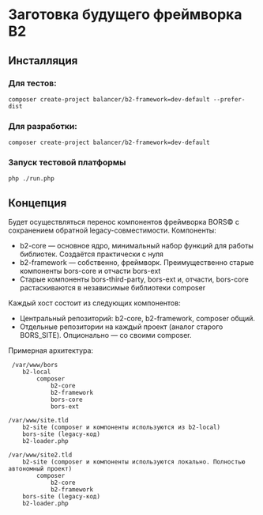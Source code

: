 Заготовка будущего фреймворка B2
================================

Инсталляция
-----------

### Для тестов:

    composer create-project balancer/b2-framework=dev-default --prefer-dist

### Для разработки:

    composer create-project balancer/b2-framework=dev-default

### Запуск тестовой платформы
	php ./run.php

Концепция
---------

Будет осуществляться перенос компонентов фреймворка BORS© с сохранением
обратной legacy-совместимости. Компоненты:
 * b2-core — основное ядро, минимальный набор функций для работы библиотек. Создаётся практически с нуля
 * b2-framework — собственно, фреймворк. Преимущественно старые компоненты bors-core и отчасти bors-ext
 * Старые компоненты bors-third-party, bors-ext и, отчасти, bors-core растаскиваются в независимые библиотеки composer

Каждый хост состоит из следующих компонентов:
 * Центральный репозиторий: b2-core, b2-framework, composer общий.
 * Отдельные репозитории на каждый проект (аналог старого BORS_SITE). Опционально — со своими composer.

Примерная архитектура:

	 /var/www/bors
		b2-local
			composer
				b2-core
				b2-framework
				bors-core
				bors-ext

	/var/www/site.tld
		b2-site (composer и компоненты используются из b2-local)
		bors-site (legacy-код)
		b2-loader.php

	/var/www/site2.tld
		b2-site (composer и компоненты используются локально. Полностью автономный проект)
			composer
				b2-core
				b2-framework
		bors-site (legacy-код)
		b2-loader.php
